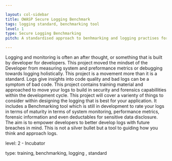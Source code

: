 ```yaml
---

layout: col-sidebar
title: OWASP Secure Logging Benchmark
tags: logging standard, benchmarking tool
level: 1
type: Secure Logging Benchmarking 
pitch: A standardised approach to benhmarking and logging practises for developers.

---
```



Logging and monitoring is often an after thought, or something that is built by developer for developers. This project moved the mindset of the Developer from measuring system and preformance metrics or debugging towards logging holistically. This project is a movement more than it is a standard. Logs give insights into code quality and bad logs can be a symptom of bad code. This project contains training material and approached to move your logs to build in security and forensics capabillities within the development cycle. This project will cover a varienty of things to consider within designing the logging that is best for your application. It includes a Benchmarking tool which is still in development to rate your logs in terms of maturity in terms of system monitoring, performance metrics, forensic information and even deductables for sensitive data disclosure. The aim is to empower developers to better develop logs with future breaches in mind. This is not a silver bullet but a tool to guiding how you think and approach logs.

level: 2 - Incubator

type: training, benchmarking, logging , standard
